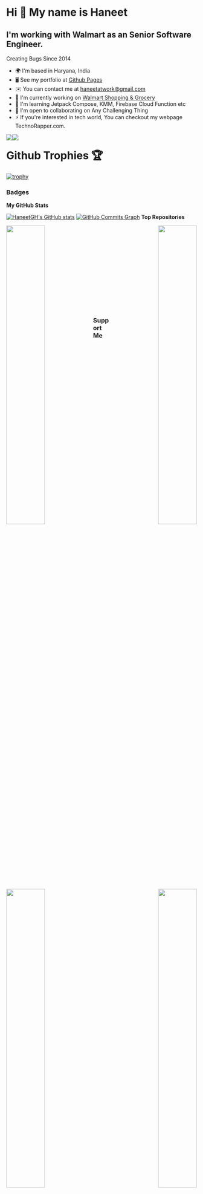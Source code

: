 Hi 👋 My name is Haneet
=======================  

I'm working with Walmart as an Senior Software Engineer. 
---------------------------  

Creating Bugs Since 2014  

* 🌍  I'm based in Haryana, India 
* 🖥️  See my portfolio at [Github Pages](http://haneetgh.github.io) 
* ✉️  You can contact me at [haneetatwork@gmail.com](mailto:haneetatwork@gmail.com) 
* 🚀  I'm currently working on [Walmart Shopping & Grocery](https://play.google.com/store/apps/details?id=com.walmart.android&hl=en_IN&gl=US)
* 🧠  I'm learning Jetpack Compose, KMM, Firebase Cloud Function etc 
* 🤝  I'm open to collaborating on Any Challenging Thing 
* ⚡  If you're interested in tech world, You can checkout my webpage TechnoRapper.com.

<a href="https://www.twitter.com/HaneetChhabra" target="_blank" rel="noreferrer"><img src="https://img.shields.io/twitter/follow/HaneetChhabra?logo=twitter&style=for-the-badge&color=0891b2&labelColor=1c1917" /></a><a href="https://www.github.com/HaneetGH" target="_blank" rel="noreferrer"><img src="https://img.shields.io/github/followers/HaneetGH?logo=github&style=for-the-badge&color=0891b2&labelColor=1c1917" /></a>

<h1 style="margin-top:20px;">Github Trophies 🏆</h1>

[![trophy](https://github-profile-trophy.vercel.app/?username=haneetgh)](https://github.com/haneetgh)

### Badges

<b>My GitHub Stats</b>

<a href="http://www.github.com/HaneetGH"><img src="https://github-readme-stats.vercel.app/api?username=HaneetGH&show_icons=true&hide=&count_private=true&title_color=0891b2&text_color=ffffff&icon_color=0891b2&bg_color=1c1917&hide_border=true&show_icons=true" alt="HaneetGH's GitHub stats" /></a>
<a href="http://www.github.com/HaneetGH"><img src="https://activity-graph.herokuapp.com/graph?username=HaneetGH&bg_color=1c1917&color=ffffff&line=0891b2&point=ffffff&area_color=1c1917&area=true&hide_border=true&custom_title=GitHub%20Commits%20Graph" alt="GitHub Commits Graph" /></a>
<b>Top Repositories</b>

<div width="100%" align="center"><a href="https://github.com/HaneetGH/ComposeKotlinChatPoC" align="left"><img align="left" width="45%" src="https://github-readme-stats.vercel.app/api/pin/?username=HaneetGH&repo=ComposeKotlinChatPoC&title_color=0891b2&text_color=ffffff&icon_color=0891b2&bg_color=1c1917&hide_border=true&locale=en" /></a><a href="https://github.com/HaneetGH/KotlinAndroidBase" align="right"><img align="right" width="45%" src="https://github-readme-stats.vercel.app/api/pin/?username=HaneetGH&repo=KotlinAndroidBase&title_color=0891b2&text_color=ffffff&icon_color=0891b2&bg_color=1c1917&hide_border=true&locale=en" /></a></div><br /><br /><br /><br /><br /><br /><br />

<br /><br /><br /><br /><br />

<div width="100%" align="center"><a href="https://github.com/HaneetGH/ComposeSpotifyD" align="left"><img align="left" width="45%" src="https://github-readme-stats.vercel.app/api/pin/?username=HaneetGH&repo=ComposeSpotifyD&title_color=0891b2&text_color=ffffff&icon_color=0891b2&bg_color=1c1917&hide_border=true&locale=en" /></a><a href="https://github.com/HaneetGH/FirebaseCloudFunctions" align="right"><img align="right" width="45%" src="https://github-readme-stats.vercel.app/api/pin/?username=HaneetGH&repo=FirebaseCloudFunctions&title_color=0891b2&text_color=ffffff&icon_color=0891b2&bg_color=1c1917&hide_border=true&locale=en" /></a></div>

### Support Me

<a href="https://www.buymeacoffee.com/haneet555i"><img src="https://cdn.buymeacoffee.com/buttons/v2/default-yellow.png" width="200" /></a>
